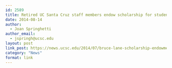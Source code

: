 ```yaml
---
id: 2589
title: Retired UC Santa Cruz staff members endow scholarship for student veterans
date: 2014-08-14
author:
  - Joan Springhetti
author_email:
  - jspringh@ucsc.edu
layout: post
link_post: https://news.ucsc.edu/2014/07/bruce-lane-scholarship-endowment-success.html
category: "News"
format: link
---
```


